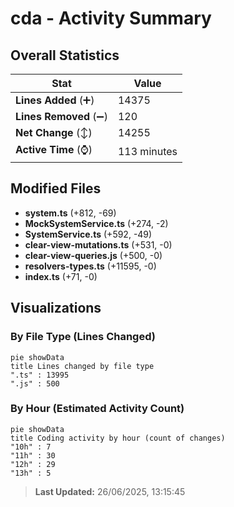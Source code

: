 # cda - Activity Summary 

## Overall Statistics

| Stat                   | Value                                                             |
| ---------------------- | ----------------------------------------------------------------- |
| **Lines Added** (➕)   | 14375                                          |
| **Lines Removed** (➖) | 120                                        |
| **Net Change** (↕)    | 14255                |
| **Active Time** (⌚)   | 113 minutes |


## Modified Files
- **system.ts** (+812, -69)
- **MockSystemService.ts** (+274, -2)
- **SystemService.ts** (+592, -49)
- **clear-view-mutations.ts** (+531, -0)
- **clear-view-queries.js** (+500, -0)
- **resolvers-types.ts** (+11595, -0)
- **index.ts** (+71, -0)

## Visualizations

### By File Type (Lines Changed)

```mermaid
pie showData
title Lines changed by file type
".ts" : 13995
".js" : 500
```

### By Hour (Estimated Activity Count)

```mermaid
pie showData
title Coding activity by hour (count of changes)
"10h" : 7
"11h" : 30
"12h" : 29
"13h" : 5
```


> **Last Updated:** 26/06/2025, 13:15:45